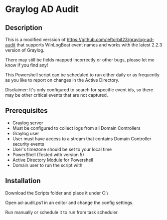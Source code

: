 # Graylog AD Audit

## Description

This is a modified verssion of https://github.com/leftorbit23/graylog-ad-audit that supports WinLogBeat event names and works with the latest 2.2.3 version of Graylog.

There may still be fields mapped incorrectly or other bugs, please let me know if you find any!

This Powershell script can be scheduled to run either daily or as frequently as you like to report on changes in the Active Directory.

Disclaimer: It's only configured to search for specific event ids, so there may be other critical events that are not captured.


## Prerequisites

- Graylog server
 - Must be configured to collect logs from all Domain Controllers
- Graylog user 
 - User must have access to a stream that contains Domain Controller security events
 - User's timezone should be set to your local time
- PowerShell (Tested with version 5)
- Active Directory Module for Powershell
- Domain user to run the script with

## Installation

Download the Scripts folder and place it under C:\

Open ad-audit.ps1 in an editor and change the config settings.

Run manually or schedule it to run from task scheduler.

